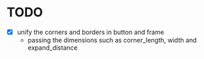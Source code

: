 # TODO
- [X] unify the corners and borders in button and frame
    - passing the dimensions such as corner_length, width and expand_distance
